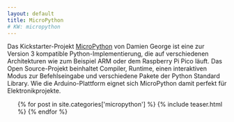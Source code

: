 ```yaml
---
layout: default
title: MicroPython
# KW: micropython
---
```


 Das Kickstarter-Projekt [MicroPython](https://micropython.org) von Damien George ist eine zur Version 3 kompatible Python-Implementierung, die auf verschiedenen Architekturen wie zum Beispiel ARM oder dem Raspberry Pi Pico läuft. Das Open Source-Projekt beinhaltet Compiler, Runtime, einen interaktiven Modus zur Befehlseingabe und verschiedene Pakete der Python Standard Library. Wie die Arduino-Plattform eignet sich MicroPython damit perfekt für Elektronikprojekte.

<ul style="list-style-type:none;">

{% for post in site.categories['micropython'] %}
{% include teaser.html %}
{% endfor %}
</ul>
